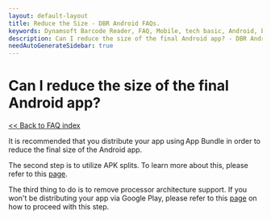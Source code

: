 ```yaml
---
layout: default-layout
title: Reduce the Size - DBR Android FAQs.
keywords: Dynamsoft Barcode Reader, FAQ, Mobile, tech basic, Android, battery, consumption
description: Can I reduce the size of the final Android app? - DBR Android FAQs.
needAutoGenerateSidebar: true
---
```


# Can I reduce the size of the final Android app?

[<< Back to FAQ index](index.md)

It is recommended that you distribute your app using App Bundle in order to reduce the final size of the Android app.

The second step is to utilize APK splits. To learn more about this, please refer to this [page](https://developer.android.com/studio/build/configure-apk-splits#configure-abi-split).

The third thing to do is to remove processor architecture support. If you won't be distributing your app via Google Play, please refer to this [page](https://developer.android.com/ndk/guides/abis#gc) on how to proceed with this step.

